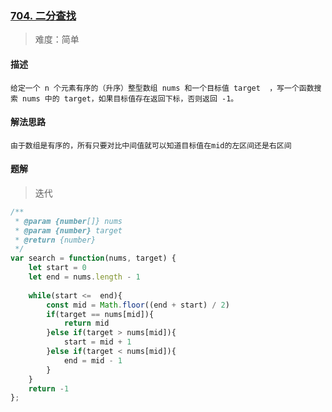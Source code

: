 ### [704. 二分查找](https://leetcode.cn/problems/binary-search/)

> 难度：简单

#### 描述
```
给定一个 n 个元素有序的（升序）整型数组 nums 和一个目标值 target  ，写一个函数搜索 nums 中的 target，如果目标值存在返回下标，否则返回 -1。
```

#### 解法思路
```
由于数组是有序的，所有只要对比中间值就可以知道目标值在mid的左区间还是右区间
```

#### 题解

> 迭代

```JavaScript
/**
 * @param {number[]} nums
 * @param {number} target
 * @return {number}
 */
var search = function(nums, target) {
    let start = 0
    let end = nums.length - 1
    
    while(start <=  end){
        const mid = Math.floor((end + start) / 2)
        if(target == nums[mid]){
            return mid
        }else if(target > nums[mid]){
            start = mid + 1
        }else if(target < nums[mid]){
            end = mid - 1
        }
    }
    return -1
};
```